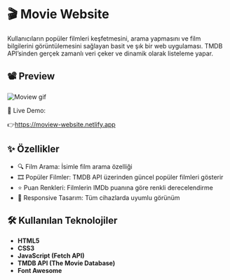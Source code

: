 # 🎬 Movie Website

Kullanıcıların popüler filmleri keşfetmesini, arama yapmasını ve film bilgilerini görüntülemesini sağlayan basit ve şık bir web uygulaması. TMDB API’sinden gerçek zamanlı veri çeker ve dinamik olarak listeleme yapar.

## 📽️ Preview
![Moview gif](https://github.com/user-attachments/assets/1cee326b-3b0c-452c-a695-7d210d5c1ddb)


🔗 Live Demo:

👉https://moview-website.netlify.app

## ✨ Özellikler

- 🔍 Film Arama: İsimle film arama özelliği
- 🎞️ Popüler Filmler: TMDB API üzerinden güncel popüler filmleri gösterir
- ⭐ Puan Renkleri: Filmlerin IMDb puanına göre renkli derecelendirme
- 📱  Responsive Tasarım: Tüm cihazlarda uyumlu görünüm


## 🛠️ Kullanılan Teknolojiler
- **HTML5** 
- **CSS3** 
- **JavaScript (Fetch API)** 
- **TMDB API (The Movie Database)** 
- **Font Awesome** 
  
